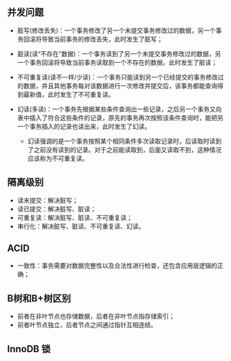 ## 并发问题

- 脏写(修改丢失)：一个事务修改了另一个未提交事务修改过的数据，另一个事务回滚将导致当前事务的修改丢失，此时发生了脏写；

- 脏读(读“不存在”数据)：一个事务读到了另一个未提交事务修改过的数据，另一个事务回滚将导致当前事务读取到一个不存在的数据，此时发生了脏读；

- 不可重复读(读不一样/少读)：一个事务只能读到另一个已经提交的事务修改过的数据，并且其他事务每对该数据进行一次修改并提交后，该事务都能查询得到最新值，此时发生了不可重复读。

- 幻读(多读)：一个事务先根据某些条件查询出一些记录，之后另一个事务又向表中插入了符合这些条件的记录，原先的事务再次按照该条件查询时，能把另一个事务插入的记录也读出来，此时发生了幻读。
  - 幻读强调的是一个事务按照某个相同条件多次读取记录时，后读取时读到了之前没有读到的记录。对于之前能读取到，后面又读取不到，这种情况应该称为不可重复读。

## 隔离级别

- 读未提交：解决脏写；
- 读已提交：解决脏写、脏读；
- 可重复读：解决脏写、脏读、不可重复读；
- 串行化：解决脏写、脏读、不可重复读、幻读。

## ACID

- 一致性：事务需要对数据完整性以及合法性进行检查，还包含应用层逻辑的正确；

## B树和B+树区别

- 前者在非叶节点也存储数据，后者在非叶节点指存储索引；
- 前者叶节点独立，后者节点之间通过指针互相连结。

## InnoDB 锁

